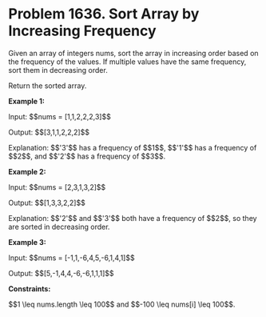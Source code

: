 # Problem 1636. Sort Array by Increasing Frequency
<body>
<p>Given an array of integers nums, sort the array in increasing order based on the frequency of the values. If multiple values have the same frequency, sort them in decreasing order.</p>
<p>Return the sorted array.</p>
<p><b>Example 1:</b></p>
<p>Input: $$nums = [1,1,2,2,2,3]$$</p>
<p>Output: $$[3,1,1,2,2,2]$$</p>
<p>Explanation: $$'3'$$ has a frequency of $$1$$, $$'1'$$ has a frequency of $$2$$, and $$'2'$$ has a frequency of $$3$$.</p>
<p><b>Example 2:</b></p>
<p>Input: $$nums = [2,3,1,3,2]$$</p>
<p>Output: $$[1,3,3,2,2]$$</p>
<p>Explanation: $$'2'$$ and $$'3'$$ both have a frequency of $$2$$, so they are sorted in decreasing order.</p>
<p><b>Example 3:</b></p>
<p>Input: $$nums = [-1,1,-6,4,5,-6,1,4,1]$$</p>
<p>Output: $$[5,-1,4,4,-6,-6,1,1,1]$$</p>
<p><b>Constraints:</b></p> $$1 \leq nums.length \leq 100$$ and $$-100 \leq nums[i] \leq 100$$.
</body>
